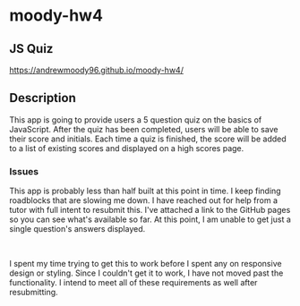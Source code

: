 # moody-hw4
## JS Quiz

https://andrewmoody96.github.io/moody-hw4/

## Description
This app is going to provide users a 5 question quiz on the basics of JavaScript. After the quiz has been completed, users will be able to save their score and initials. Each time a quiz is finished, the score will be added to a list of existing scores and displayed on a high scores page.
<br>

### Issues
This app is probably less than half built at this point in time. I keep finding roadblocks that are slowing me down. I have reached out for help from a tutor with full intent to resubmit this. I've attached a link to the GitHub pages so you can see what's available so far. At this point, I am unable to get just a single question's answers displayed.  

<br>

I spent my time trying to get this to work before I spent any on responsive design or styling. Since I couldn't get it to work, I have not moved past the functionality. I intend to meet all of these requirements as well after resubmitting. 